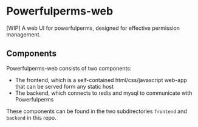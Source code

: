 # Powerfulperms-web
[WIP] A web UI for powerfulperms, designed for effective permission management.

## Components
Powerfulperms-web consists of two components:

 - The frontend, which is a self-contained html/css/javascript web-app that can be served form any static host
 - The backend, which connects to redis and mysql to communicate with Powerfulperms

These components can be found in the two subdirectories `frontend` and `backend` in this repo.
